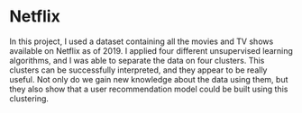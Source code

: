 # Netflix
In this project, I used a dataset containing all the movies and TV shows available on Netflix as of 2019.
I applied four different unsupervised learning algorithms, and I was able to separate the data on four clusters. This clusters can be successfully interpreted, and they appear to be really useful. Not only do we gain new knowledge about the data using them, but they also show that a user recommendation model could be built using this clustering.
